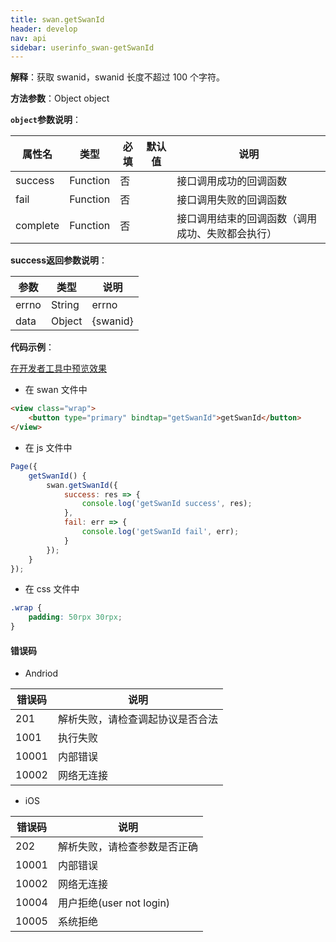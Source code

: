 ```yaml
---
title: swan.getSwanId
header: develop
nav: api
sidebar: userinfo_swan-getSwanId
---
```


 
**解释**：获取 swanid，swanid 长度不超过 100 个字符。

**方法参数**：Object object

**`object`参数说明**：

|属性名 |类型  |必填 | 默认值 |说明|
|---- | ---- | ---- | ----|----|
|success |Function  |  否 | |  接口调用成功的回调函数|
|fail  |  Function |   否 | |  接口调用失败的回调函数|
|complete |   Function |   否  | | 接口调用结束的回调函数（调用成功、失败都会执行）|

**success返回参数说明**：

|参数  |类型|说明 |
|---- | ---- |---- |
|errno  | String  |errno|
|data  | Object  |{swanid}|

<!-- **data 返回参数说明**

|参数  |类型|说明 |
|---- | ---- |---- |
|swanid|string|由 cuid 生成|
|swanid_signature|string|对 swanid 进行校验| -->
<!-- |swanid_old|string
|swanid_old_signature |string        -->

**代码示例**：

<a href="swanide://fragment/c9e65c8a95454a6246328f88f54205d61558336445340" title="在开发者工具中预览效果" target="_self">在开发者工具中预览效果</a>

* 在 swan 文件中

```html
<view class="wrap">
    <button type="primary" bindtap="getSwanId">getSwanId</button>
</view>
```

* 在 js 文件中

```js
Page({
    getSwanId() {
        swan.getSwanId({
            success: res => {
                console.log('getSwanId success', res);
            },
            fail: err => {
                console.log('getSwanId fail', err);
            }
        });
    }
});
```
* 在 css 文件中

```css
.wrap {
    padding: 50rpx 30rpx;
}
```
 

#### 错误码
* Andriod

|错误码|说明|
|--|--|
|201|解析失败，请检查调起协议是否合法|
|1001|执行失败|
|10001|内部错误|
|10002|网络无连接|

* iOS

|错误码|说明|
|--|--|
|202|解析失败，请检查参数是否正确      |
|10001|内部错误    |
|10002|网络无连接|
|10004|用户拒绝(user not login)|
|10005|系统拒绝|


